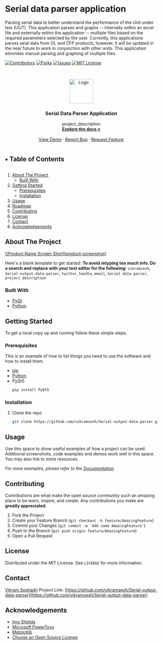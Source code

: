 # Serial data parser application
Parsing serial data to better understand the performance of the Unit under test (UUT). This application parses and graphs -- internally within an excel file and externally within the application -- multiple files based on the required parameters selected by the user. Currently, this applications parses seial data from OL and CFP products, however, it will be updated in the near future to work in conjunction with other units. This application eliminites manual parsing and graphing of multiple files.

[![Contributors][contributors-shield]][contributors-url]
[![Forks][forks-shield]][forks-url]
[![Issues][issues-shield]][issues-url]
[![MIT License][license-shield]][license-url]


<!-- PROJECT LOGO -->
<br />
<p align="center">
  <a href="https://github.com/vikramsesh/Serial-output-data-parser">
    <img src="images/logo.png" alt="Logo" width="80" height="80">
  </a>

  <h3 align="center">Serial Data Parser Application</h3>

  <p align="center">
    project_description
    <br />
    <a href="https://github.com/vikramsesh/Serial-output-data-parser"><strong>Explore the docs »</strong></a>
    <br />
    <br />
    <a href="https://github.com/vikramsesh/Serial-output-data-parser">View Demo</a>
    ·
    <a href="https://github.com/vikramsesh/Serial-output-data-parser/issues">Report Bug</a>
    ·
    <a href="https://github.com/vikramsesh/Serial-output-data-parser/issues">Request Feature</a>
  </p>
</p>



<!-- TABLE OF CONTENTS -->
<details open="open">
  <summary><h2 style="display: inline-block">Table of Contents</h2></summary>
  <ol>
    <li>
      <a href="#about-the-project">About The Project</a>
      <ul>
        <li><a href="#built-with">Built With</a></li>
      </ul>
    </li>
    <li>
      <a href="#getting-started">Getting Started</a>
      <ul>
        <li><a href="#prerequisites">Prerequisites</a></li>
        <li><a href="#installation">Installation</a></li>
      </ul>
    </li>
    <li><a href="#usage">Usage</a></li>
    <li><a href="#roadmap">Roadmap</a></li>
    <li><a href="#contributing">Contributing</a></li>
    <li><a href="#license">License</a></li>
    <li><a href="#contact">Contact</a></li>
    <li><a href="#acknowledgements">Acknowledgements</a></li>
  </ol>
</details>



<!-- ABOUT THE PROJECT -->
## About The Project

[![Product Name Screen Shot][product-screenshot]](https://example.com)

Here's a blank template to get started:
**To avoid retyping too much info. Do a search and replace with your text editor for the following:**
`vikramsesh`, `Serial-output-data-parser`, `twitter_handle`, `email`, `Serial data parser`, `project_description`


### Built With

* [PyQt](https://riverbankcomputing.com/software/pyqt/intro)
* [Python](https://www.python.org/)


<!-- GETTING STARTED -->
## Getting Started

To get a local copy up and running follow these simple steps.

### Prerequisites

This is an example of how to list things you need to use the software and how to install them.
* [pip](https://pip.pypa.io/en/stable/installing/)
* [Python](https://wiki.python.org/moin/BeginnersGuide)
* PyQt5
   ```sh
   pip install PyQt5
   ```

### Installation

1. Clone the repo
   ```sh
   git clone https://github.com/vikramsesh/Serial-output-data-parser.git
   ```

<!-- USAGE EXAMPLES -->

## Usage

Use this space to show useful examples of how a project can be used. Additional screenshots, code examples and demos work well in this space. You may also link to more resources.

_For more examples, please refer to the [Documentation](https://example.com)_



<!-- CONTRIBUTING -->
## Contributing

Contributions are what make the open source community such an amazing place to be learn, inspire, and create. Any contributions you make are **greatly appreciated**.

1. Fork the Project
2. Create your Feature Branch (`git checkout -b feature/AmazingFeature`)
3. Commit your Changes (`git commit -m 'Add some AmazingFeature'`)
4. Push to the Branch (`git push origin feature/AmazingFeature`)
5. Open a Pull Request



<!-- LICENSE -->
## License

Distributed under the MIT License. See `LICENSE` for more information.



<!-- CONTACT -->
## Contact

[Vikram Seshadri](https://www.linkedin.com/in/vikramseshadri/)
Project Link: [https://github.com/vikramsesh/Serial-output-data-parser](https://github.com/vikramsesh/Serial-output-data-parser)



<!-- ACKNOWLEDGEMENTS -->
## Acknowledgements

* [Img Shields](https://shields.io)
* [Microsoft PowerToys](https://github.com/microsoft/PowerToys)
* [Matplotlib](https://matplotlib.org/)
* [Choose an Open Source License](https://choosealicense.com)



<!-- MARKDOWN LINKS & IMAGES -->
<!-- https://www.markdownguide.org/basic-syntax/#reference-style-links -->
[contributors-shield]: https://img.shields.io/github/contributors/vikramsesh/Serial-output-data-parser?color=%230093FF
[contributors-url]: https://github.com/vikramsesh/Serial-output-data-parser/graphs/contributors
[forks-shield]: https://img.shields.io/github/forks/vikramsesh/Serial-output-data-parser
[forks-url]: https://github.com/vikramsesh/Serial-output-data-parser/network/members
[issues-shield]: https://img.shields.io/github/issues/vikramsesh/Serial-output-data-parser
[issues-url]: https://github.com/vikramsesh/Serial-output-data-parser/issues
[license-shield]: https://img.shields.io/github/license/vikramsesh/Serial-output-data-parser
[license-url]: https://github.com/vikramsesh/Serial-output-data-parser/blob/main/LICENSE.txt
[linkedin-shield]: https://img.shields.io/badge/-LinkedIn-black.svg?style=for-the-badge&logo=linkedin&colorB=555
[linkedin-url]: https://www.linkedin.com/in/vikramseshadri/
[linkedin-url2]: https://www.linkedin.com/in/kenny-lam-8672141b2/
